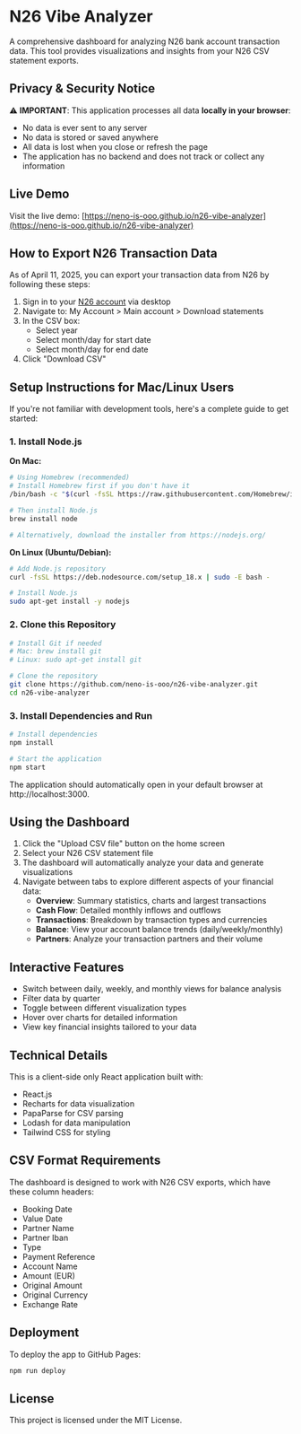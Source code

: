 # N26 Vibe Analyzer

A comprehensive dashboard for analyzing N26 bank account transaction data. This tool provides visualizations and insights from your N26 CSV statement exports.

## Privacy & Security Notice

⚠️ **IMPORTANT**: This application processes all data **locally in your browser**:
- No data is ever sent to any server
- No data is stored or saved anywhere
- All data is lost when you close or refresh the page
- The application has no backend and does not track or collect any information

## Live Demo

Visit the live demo: [https://neno-is-ooo.github.io/n26-vibe-analyzer](https://neno-is-ooo.github.io/n26-vibe-analyzer)

## How to Export N26 Transaction Data

As of April 11, 2025, you can export your transaction data from N26 by following these steps:

1. Sign in to your [N26 account](https://app.n26.com) via desktop
2. Navigate to: My Account > Main account > Download statements
3. In the CSV box:
   - Select year
   - Select month/day for start date
   - Select month/day for end date 
4. Click "Download CSV"

## Setup Instructions for Mac/Linux Users

If you're not familiar with development tools, here's a complete guide to get started:

### 1. Install Node.js

**On Mac:**
```bash
# Using Homebrew (recommended)
# Install Homebrew first if you don't have it
/bin/bash -c "$(curl -fsSL https://raw.githubusercontent.com/Homebrew/install/HEAD/install.sh)"

# Then install Node.js
brew install node

# Alternatively, download the installer from https://nodejs.org/
```

**On Linux (Ubuntu/Debian):**
```bash
# Add Node.js repository
curl -fsSL https://deb.nodesource.com/setup_18.x | sudo -E bash -

# Install Node.js
sudo apt-get install -y nodejs
```

### 2. Clone this Repository

```bash
# Install Git if needed
# Mac: brew install git
# Linux: sudo apt-get install git

# Clone the repository
git clone https://github.com/neno-is-ooo/n26-vibe-analyzer.git
cd n26-vibe-analyzer
```

### 3. Install Dependencies and Run

```bash
# Install dependencies
npm install

# Start the application
npm start
```

The application should automatically open in your default browser at http://localhost:3000.

## Using the Dashboard

1. Click the "Upload CSV file" button on the home screen
2. Select your N26 CSV statement file
3. The dashboard will automatically analyze your data and generate visualizations
4. Navigate between tabs to explore different aspects of your financial data:
   - **Overview**: Summary statistics, charts and largest transactions
   - **Cash Flow**: Detailed monthly inflows and outflows
   - **Transactions**: Breakdown by transaction types and currencies
   - **Balance**: View your account balance trends (daily/weekly/monthly)
   - **Partners**: Analyze your transaction partners and their volume

## Interactive Features

- Switch between daily, weekly, and monthly views for balance analysis
- Filter data by quarter
- Toggle between different visualization types
- Hover over charts for detailed information
- View key financial insights tailored to your data

## Technical Details

This is a client-side only React application built with:
- React.js
- Recharts for data visualization
- PapaParse for CSV parsing
- Lodash for data manipulation
- Tailwind CSS for styling

## CSV Format Requirements

The dashboard is designed to work with N26 CSV exports, which have these column headers:
- Booking Date
- Value Date
- Partner Name
- Partner Iban
- Type
- Payment Reference
- Account Name
- Amount (EUR)
- Original Amount
- Original Currency
- Exchange Rate

## Deployment

To deploy the app to GitHub Pages:

```bash
npm run deploy
```

## License

This project is licensed under the MIT License.
